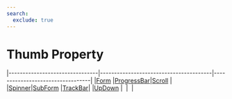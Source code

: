 ```yaml
---
search:
  exclude: true
---
```


<h1 class="heading"><span class="name">Thumb Property</span></h1>

|--------------------------------|----------------------------------------|----------------------------------|
|[Form](../objects/form.md)      |[ProgressBar](../objects/progressbar.md)|[Scroll](../objects/scroll.md)    |
|[Spinner](../objects/spinner.md)|[SubForm](../objects/subform.md)        |[TrackBar](../objects/trackbar.md)|
|[UpDown](../objects/updown.md)  |&nbsp;                                  |&nbsp;                            |
